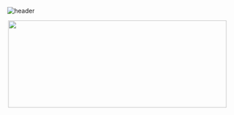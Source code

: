 
![header](https://capsule-render.vercel.app/api?type=waving&color=timeGradient&height=120&section=header&text=Hi,%20I'm%20Gabs&fontColor=fafafa&fontSize=50&animation=fadeIn&)

<div id="header" align="center">

  <img src="https://media.giphy.com/media/yC7j4vZDEvrK8/giphy.gif" width="500" height="200"/>

</div>


<!--

**Gabriely-get/Gabriely-get** is a ✨ _special_ ✨ repository because its `README.md` (this file) appears on your GitHub profile.

Here are some ideas to get you started:

- 🔭 I’m currently working on ...
- 🌱 I’m currently learning ...
- 👯 I’m looking to collaborate on ...
- 🤔 I’m looking for help with ...
- 💬 Ask me about ...
- 📫 How to reach me: ...
- 😄 Pronouns: ...
- ⚡ Fun fact: ...
-->
